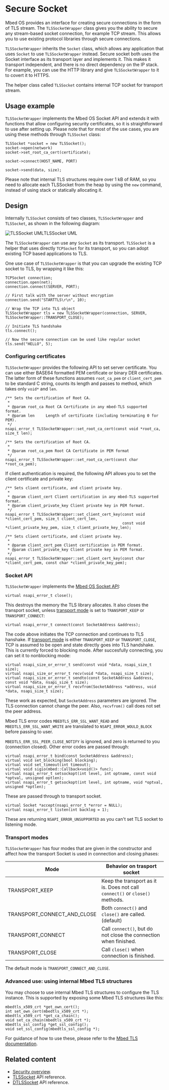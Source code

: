 # Secure Socket

Mbed OS provides an interface for creating secure connections in the form of TLS stream. The `TLSSocketWrapper` class gives you the ability to secure any stream-based socket connection, for example TCP stream. This allows you to use existing protocol libraries through secure connections.

`TLSSocketWrapper` inherits the `Socket` class, which allows any application that uses `Socket` to use `TLSSocketWrapper` instead. Secure socket both uses the Socket interface as its transport layer and implements it. This makes it transport independent, and there is no direct dependency on the IP stack. For example, you can use the HTTP library and give `TLSSocketWrapper` to it to covert it to HTTPS.

The helper class called `TLSSocket` contains internal TCP socket for transport stream.

## Usage example

`TLSSocketWrapper` implements the Mbed OS Socket API and extends it with functions that allow configuring security certificates, so it is straightforward to use after setting up. Please note that for most of the use cases, you are using these methods through `TLSSocket` class:

```
TLSSocket *socket = new TLSSocket();
socket->open(network)
socket->set_root_ca_cert(certificate);

socket->connect(HOST_NAME, PORT)

socket->send(data, size);
```

Please note that internal TLS structures require over 1 kB of RAM, so you need to allocate each TLSSocket from the heap by using the `new` command, instead of using stack or statically allocating it.

## Design

Internally `TLSSocket` consists of two classes, `TLSSocketWrapper` and `TLSSocket`, as shown in the following diagram:

<span class="images">![TLSSocket UML](https://s3-us-west-2.amazonaws.com/mbed-os-docs-images/tlssocket.png)<span>TLSSocket UML</span></span>

The `TLSSocketWrapper` can use any `Socket` as its transport. `TLSSocket` is a helper that uses directly `TCPSocket` for its transport, so you can adopt existing TCP based applications to TLS.

One use case of `TLSSocketWrapper` is that you can upgrade the existing TCP socket to TLS, by wrapping it like this:

```
TCPSocket connection;
connection.open(net);
connection.connect(SERVER, PORT);

// First talk with the server without encryption
connection.send("STARTTLS\r\n", 10);

// Wrap the TCP into TLS object
TLSSocketWrapper tls = new TLSSocketWrapper(connection, SERVER, TLSSocketWrapper::TRANSPORT_CLOSE);

// Initiate TLS handshake
tls.connect();

// Now the secure connection can be used like regular socket
tls.send("HELLO", 5);
```

### Configuring certificates

`TLSSocketWrapper` provides the following API to set server certificate. You can use either BASE64 formatted PEM certificate or binary DER certificates. The latter form of these functions assumes `root_ca_pem` or `client_cert_pem` to be standard C string, counts its length and passes to method, which takes only `void*` and `len`.

```
/** Sets the certification of Root CA.
 *
 * @param root_ca Root CA Certificate in any mbed-TLS supported format.
 * @param len     Length of certificate (including terminating 0 for PEM).
 */
nsapi_error_t TLSSocketWrapper::set_root_ca_cert(const void *root_ca, size_t len);

/** Sets the certification of Root CA.
 *
 * @param root_ca_pem Root CA Certificate in PEM format
 */
nsapi_error_t TLSSocketWrapper::set_root_ca_cert(const char *root_ca_pem);
```

If client authentication is required, the following API allows you to set the client certificate and private key:

```
/** Sets client certificate, and client private key.
 *
 * @param client_cert Client certification in any mbed-TLS supported format.
 * @param client_private_key Client private key in PEM format.
 */
nsapi_error_t TLSSocketWrapper::set_client_cert_key(const void *client_cert_pem, size_t client_cert_len,
                                                    const void *client_private_key_pem, size_t client_private_key_len);

/** Sets client certificate, and client private key.
 *
 * @param client_cert_pem Client certification in PEM format.
 * @param client_private_key Client private key in PEM format.
 */
nsapi_error_t TLSSocketWrapper::set_client_cert_key(const char *client_cert_pem, const char *client_private_key_pem);
```

### Socket API

`TLSSocketWrapper` implements the [Mbed OS Socket API](../apis/network-socket.html):

```
virtual nsapi_error_t close();
```

This destroys the memory the TLS library allocates. It also closes the transport socket, unless [transport mode](#transport-modes) is set to `TRANSPORT_KEEP` or `TRANSPORT_CONNECT`:

```
virtual nsapi_error_t connect(const SocketAddress &address);
```

The code above initiates the TCP connection and continues to TLS hanshake. If [transport mode](#transport-modes) is either `TRANSPORT_KEEP` or `TRANSPORT_CLOSE`, TCP is assumed to be open and state directly goes into TLS handshake. This is currently forced to blocking mode. After succesfully connecting, you can set it to nonblocking mode:

```
virtual nsapi_size_or_error_t send(const void *data, nsapi_size_t size);
virtual nsapi_size_or_error_t recv(void *data, nsapi_size_t size);
virtual nsapi_size_or_error_t sendto(const SocketAddress &address, const void *data, nsapi_size_t size);
virtual nsapi_size_or_error_t recvfrom(SocketAddress *address, void *data, nsapi_size_t size);
```

These work as expected, but `SocketAddress` parameters are ignored. The TLS connection cannot change the peer. Also, `recvfrom()` call does not set the peer address.

Mbed TLS error codes `MBEDTLS_ERR_SSL_WANT_READ` and `MBEDTLS_ERR_SSL_WANT_WRITE` are translated to `NSAPI_ERROR_WOULD_BLOCK` before passing to user.

`MBEDTLS_ERR_SSL_PEER_CLOSE_NOTIFY` is ignored, and zero is returned to you (connection closed). Other error codes are passed through:

```
virtual nsapi_error_t bind(const SocketAddress &address);
virtual void set_blocking(bool blocking);
virtual void set_timeout(int timeout);
virtual void sigio(mbed::Callback<void()> func);
virtual nsapi_error_t setsockopt(int level, int optname, const void *optval, unsigned optlen);
virtual nsapi_error_t getsockopt(int level, int optname, void *optval, unsigned *optlen);
```

These are passed through to transport socket.

```
virtual Socket *accept(nsapi_error_t *error = NULL);
virtual nsapi_error_t listen(int backlog = 1);
```

These are returning `NSAPI_ERROR_UNSUPPORTED` as you can't set TLS socket to listening mode.

### Transport modes

`TLSSocketWrapper` has four modes that are given in the constructor and affect how the transport Socket is used in connection and closing phases:

|Mode|Behavior on trasport socket|
|----|----------------------------|
|TRANSPORT_KEEP | Keep the transport as it is. Does not call `connect()` or `close()` methods. |
|TRANSPORT_CONNECT_AND_CLOSE | Both `connect()` and `close()` are called. (default) |
|TRANSPORT_CONNECT | Call `connect()`, but do not close the connection when finished.  |
|TRANSPORT_CLOSE | Call `close()` when connection is finished. |

The default mode is `TRANSPORT_CONNECT_AND_CLOSE`.

### Advanced use: using internal Mbed TLS structures

You may choose to use internal Mbed TLS structures to configure the TLS instance. This is supported by exposing some Mbed TLS structures like this:

```
mbedtls_x509_crt *get_own_cert();
int set_own_cert(mbedtls_x509_crt *);
mbedtls_x509_crt *get_ca_chain();
void set_ca_chain(mbedtls_x509_crt *);
mbedtls_ssl_config *get_ssl_config();
void set_ssl_config(mbedtls_ssl_config *);
```

For guidance of how to use these, please refer to the [Mbed TLS documentation](../apis/tls.html).

## Related content

- [Security overview](../apis/security.html).
- [TLSSocket](../apis/tlssocket.html) API reference.
- [DTLSSocket](../apis/dtlssocket.html) API reference.
